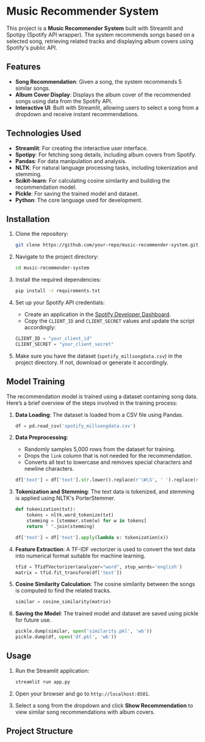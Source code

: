 # Music Recommender System

This project is a **Music Recommender System** built with Streamlit and Spotipy (Spotify API wrapper). The system recommends songs based on a selected song, retrieving related tracks and displaying album covers using Spotify's public API.

## Features

- **Song Recommendation**: Given a song, the system recommends 5 similar songs.
- **Album Cover Display**: Displays the album cover of the recommended songs using data from the Spotify API.
- **Interactive UI**: Built with Streamlit, allowing users to select a song from a dropdown and receive instant recommendations.

## Technologies Used

- **Streamlit**: For creating the interactive user interface.
- **Spotipy**: For fetching song details, including album covers from Spotify.
- **Pandas**: For data manipulation and analysis.
- **NLTK**: For natural language processing tasks, including tokenization and stemming.
- **Scikit-learn**: For calculating cosine similarity and building the recommendation model.
- **Pickle**: For saving the trained model and dataset.
- **Python**: The core language used for development.

## Installation

1. Clone the repository:
    ```bash
    git clone https://github.com/your-repo/music-recommender-system.git
    ```

2. Navigate to the project directory:
    ```bash
    cd music-recommender-system
    ```

3. Install the required dependencies:
    ```bash
    pip install -r requirements.txt
    ```

4. Set up your Spotify API credentials:
   - Create an application in the [Spotify Developer Dashboard](https://developer.spotify.com/dashboard/applications).
   - Copy the `CLIENT_ID` and `CLIENT_SECRET` values and update the script accordingly:
    ```python
    CLIENT_ID = "your_client_id"
    CLIENT_SECRET = "your_client_secret"
    ```

5. Make sure you have the dataset (`spotify_millsongdata.csv`) in the project directory. If not, download or generate it accordingly.

## Model Training

The recommendation model is trained using a dataset containing song data. Here’s a brief overview of the steps involved in the training process:

1. **Data Loading**: The dataset is loaded from a CSV file using Pandas.

    ```python
    df = pd.read_csv('spotify_millsongdata.csv')
    ```

2. **Data Preprocessing**:
   - Randomly samples 5,000 rows from the dataset for training.
   - Drops the `link` column that is not needed for the recommendation.
   - Converts all text to lowercase and removes special characters and newline characters.

    ```python
    df['text'] = df['text'].str.lower().replace(r'\W\S', ' ').replace(r'\n', ' ', regex=True)
    ```

3. **Tokenization and Stemming**: The text data is tokenized, and stemming is applied using NLTK's PorterStemmer.

    ```python
    def tokenization(txt):
        tokens = nltk.word_tokenize(txt)
        stemming = [stemmer.stem(w) for w in tokens]
        return " ".join(stemming)

    df['text'] = df['text'].apply(lambda x: tokenization(x))
    ```

4. **Feature Extraction**: A TF-IDF vectorizer is used to convert the text data into numerical format suitable for machine learning.

    ```python
    tfid = TfidfVectorizer(analyzer="word", stop_words='english')
    matrix = tfid.fit_transform(df['text'])
    ```

5. **Cosine Similarity Calculation**: The cosine similarity between the songs is computed to find the related tracks.

    ```python
    similar = cosine_similarity(matrix)
    ```

6. **Saving the Model**: The trained model and dataset are saved using pickle for future use.

    ```python
    pickle.dump(similar, open('similarity.pkl', 'wb'))
    pickle.dump(df, open('df.pkl', 'wb'))
    ```

## Usage

1. Run the Streamlit application:
    ```bash
    streamlit run app.py
    ```

2. Open your browser and go to `http://localhost:8501`.

3. Select a song from the dropdown and click **Show Recommendation** to view similar song recommendations with album covers.

## Project Structure

